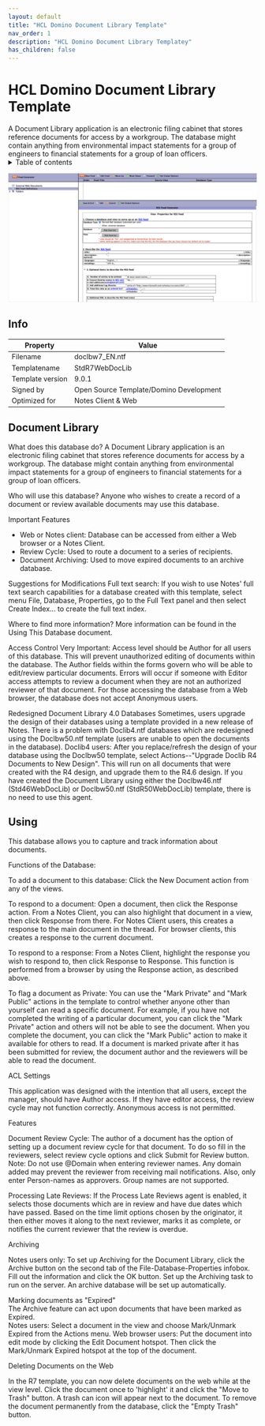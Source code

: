 ```yaml
---
layout: default
title: "HCL Domino Document Library Template"
nav_order: 1
description: "HCL Domino Document Library Templatey"
has_children: false
---
```

<h1>HCL Domino Document Library Template</h1>
A Document Library application is an electronic filing cabinet that stores reference documents for access by a workgroup.  The database might contain anything from environmental impact statements for a group of engineers to financial statements for a group of loan officers.

<details close markdown="block">
  <summary>
    Table of contents
  </summary>
  {: .text-delta }
1. TOC
{:toc}
</details>

![Screenshot RSS Feed Generator](assets/images/png/screenshot.png)

## Info

Property | Value
---|---
Filename | doclbw7_EN.ntf
Templatename | StdR7WebDocLib
Template version | 9.0.1
Signed by | Open Source Template/Domino Development
Optimized for | Notes Client & Web

## Document Library
What does this database do?
A Document Library application is an electronic filing cabinet that stores reference documents for access by a workgroup.  The database might contain anything from environmental impact statements for a group of engineers to financial statements for a group of loan officers.

Who will use this database?
Anyone who wishes to create a record of a document or review available documents may use this database.

Important Features
- Web or Notes client: Database can be accessed from either a Web browser or a Notes Client.
- Review Cycle: Used to route a document to a series of recipients.
- Document Archiving: Used to move expired documents to an archive database.

Suggestions for Modifications
Full text search: If you wish to use Notes' full text search capabilities for a database created with this template, select menu File, Database, Properties, go to the Full Text panel and then select Create Index... to create the full text index.

Where to find more information?
More information can be found in the Using This Database document.

Access Control
Very Important:  Access level should be Author for all users of this database.  This will prevent unauthorized editing of documents within the database.  The Author fields within the forms govern who will be able to edit/review particular documents.   Errors will occur if someone with Editor access attempts to review a document when they are not an authorized reviewer of that document.  For those accessing the database from a Web browser, the database does not accept Anonymous users.

Redesigned Document Library 4.0 Databases
Sometimes, users upgrade the design of their databases using a template provided in a new release of Notes.  There is a problem with Doclib4.ntf databases which are redesigned using the Doclbw50.ntf template (users are unable to open the documents in the database).
Doclib4 users:  After you replace/refresh the design of your database using the Doclbw50 template, select Actions--"Upgrade Doclib R4 Documents to New Design".  This will run on all documents that were created with the R4 design, and upgrade them to the R4.6 design.
If you have created the Document Library using either the Doclbw46.ntf (Std46WebDocLib) or Doclbw50.ntf (StdR50WebDocLib) template, there is no need to use this agent.



## Using

This database allows you to capture and track information about documents.

Functions of the Database:

To add a document to this database: 
Click the New Document action from any of the views.

To respond to a document: 
Open a document, then click the Response action.  From a Notes Client, you can also highlight that document in a view, then click Response from there.  For Notes Client users, this creates a response to the main document in the thread.  For browser clients, this creates a response to the current document.

To respond to a response:
From a Notes Client, highlight the response you wish to respond to, then click Response to Response.  This function is performed from a browser by using the Response action, as described above.

To flag a document as Private:
You can use the "Mark Private" and "Mark Public" actions in the template to control whether anyone other than yourself can read a specific document.  For example, if you have not completed the writing of a particular document, you can click the "Mark Private" action and others will not be able to see the document.  When you complete the document, you can click the "Mark Public" action to make it available for others to read.  If a document is marked private after it has been submitted for review, the document author and the reviewers will be able to read the document.

ACL Settings

This application was designed with the intention that all users, except the manager, should have Author access.  If they have editor access, the review cycle may not function correctly.  Anonymous access is not permitted.

Features

Document Review Cycle:
The author of a document has the option of setting up a document review cycle for that document. To do so fill in the reviewers, select  review cycle options and click Submit for Review button.   
Note:  Do not use @Domain when entering reviewer names.  Any domain added may prevent the reviewer from receiving mail notifications.  Also, only enter Person-names as approvers.  Group names are not supported.

Processing Late Reviews:
If the Process Late Reviews agent is enabled, it selects those documents which are in review and have due dates which have passed.  Based on the time limit options chosen by the originator, it then either moves it along to the next reviewer, marks it as complete, or notifies the current reviewer that the review is overdue.

Archiving

Notes users only:  To set up Archiving for the Document Library, click the Archive button on the second tab of the File-Database-Properties infobox.  Fill out the information and click the OK button.  Set up the Archiving task to run on the server.  An archive database will be set up automatically.

Marking documents as "Expired"  
The Archive feature can act upon documents that have been marked as Expired.  
Notes users:  Select a document in the view and choose Mark/Unmark Expired from the Actions menu.
Web browser users:  Put the document into edit mode by clicking the Edit Document hotspot.  Then click the Mark/Unmark Expired hotspot at the top of the document.  

Deleting Documents on the Web

In the R7 template, you can now delete documents on the web while at the view level.  Click the document once to 'highlight' it and click the "Move to Trash" button.  A trash can icon will appear next to the document.  To remove the document permanently from the database, click the "Empty Trash" button.
